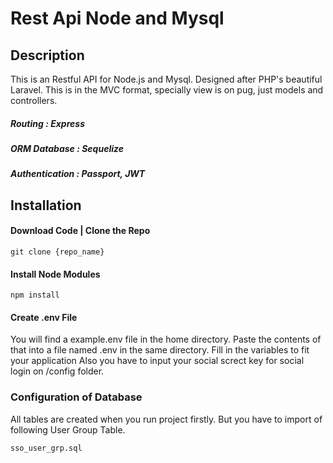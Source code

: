# Rest Api Node and Mysql

## Description
This is an Restful API for Node.js and Mysql. Designed after PHP's beautiful Laravel. This is in the MVC format,
specially view is on pug, just models and controllers.

##### Routing         : Express
##### ORM Database    : Sequelize
##### Authentication  : Passport, JWT

## Installation

#### Download Code | Clone the Repo

```
git clone {repo_name}
```

#### Install Node Modules
```
npm install
```

#### Create .env File
You will find a example.env file in the home directory. Paste the contents of that into a file named .env in the same directory. 
Fill in the variables to fit your application
Also you have to input your social screct key for social login on /config folder.


### Configuration of Database
All tables are created when you run project firstly.
But you have to import of following User Group Table.
```
sso_user_grp.sql
```

